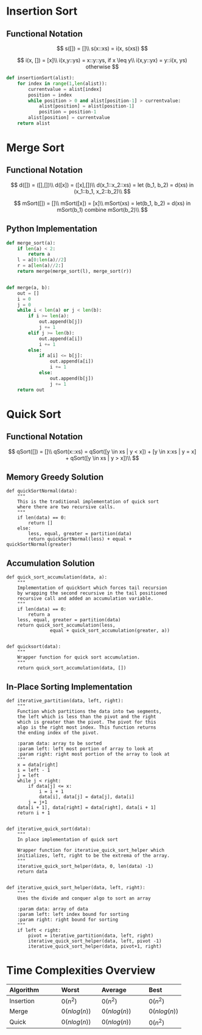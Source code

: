 
# Insertion Sort

## Functional Notation

$$
s([]) = []\\
s(x::xs) = i(x, s(xs))
$$

$$
i(x, []) = [x]\\
i(x,y::ys) = x::y::ys, if x \leq y\\
i(x,y::yx) = y::i(x, ys) otherwise
$$

```Python
def insertionSort(alist):
    for index in range(1,len(alist)):
        currentvalue = alist[index]
        position = index
        while position > 0 and alist[position-1] > currentvalue:
            alist[position] = alist[position-1]
            position = position-1
        alist[position] = currentvalue
    return alist
```

# Merge Sort

## Functional Notation

$$
d([]) = ([],[])\\
d([x]) = ([x],[])\\
d(x_1::x_2::xs) = let (b_1, b_2) = d(xs) in (x_1::b_1, x_2::b_2)\\
$$

$$
mSort([]) = []\\
mSort([x]) = [x]\\
mSort(xs) = let(b_1, b_2) = d(xs) in mSort(b_1) combine mSort(b_2)\\
$$

## Python Implementation

```Python
def merge_sort(a):
    if len(a) < 2:
        return a
    l = a[0:len(a)//2]
    r = a[len(a)//2:]
    return merge(merge_sort(l), merge_sort(r))


def merge(a, b):
    out = []
    i = 0
    j = 0
    while i < len(a) or j < len(b):
        if i >= len(a):
            out.append(b[j])
            j += 1
        elif j >= len(b):
            out.append(a[i])
            i += 1
        else:
            if a[i] <= b[j]:
                out.append(a[i])
                i += 1
            else:
                out.append(b[j])
                j += 1
    return out
```

# Quick Sort

## Functional Notation

$$
qSort([]) = []\\
qSort(x::xs) = qSort([y \in xs | y < x]) + [y \in x:xs | y = x] + qSort([y \in xs | y > x])\\
$$


## Memory Greedy Solution

```
def quickSortNormal(data):
    """
    This is the traditional implementation of quick sort
    where there are two recursive calls.
    """
    if len(data) == 0:
        return []
    else:
        less, equal, greater = partition(data)
        return quickSortNormal(less) + equal + quickSortNormal(greater)
```


## Accumulation Solution

```
def quick_sort_accumulation(data, a):
    """
    Implementation of quickSort which forces tail recursion
    by wrapping the second recursive in the tail positioned
    recursive call and added an accumulation variable.
    """
    if len(data) == 0:
        return a
    less, equal, greater = partition(data)
    return quick_sort_accumulation(less,
                equal + quick_sort_accumulation(greater, a))


def quicksort(data):
    """
    Wrapper function for quick sort accumulation.
    """
    return quick_sort_accumulation(data, [])
```


## In-Place Sorting Implementation

```
def iterative_partition(data, left, right):
    """
    Function which partitions the data into two segments,
    the left which is less than the pivot and the right
    which is greater than the pivot. The pivot for this
    algo is the right most index. This function returns
    the ending index of the pivot.

    :param data: array to be sorted
    :param left: left most portion of array to look at
    :param right: right most portion of the array to look at
    """
    x = data[right]
    i = left - 1
    j = left
    while j < right:
        if data[j] <= x:
            i = i + 1
            data[i], data[j] = data[j], data[i]
        j = j+1
    data[i + 1], data[right] = data[right], data[i + 1]
    return i + 1


def iterative_quick_sort(data):
    """
    In place implementation of quick sort

    Wrapper function for iterative_quick_sort_helper which
    initializes, left, right to be the extrema of the array.
    """
    iterative_quick_sort_helper(data, 0, len(data) -1)
    return data


def iterative_quick_sort_helper(data, left, right):
    """
    Uses the divide and conquer algo to sort an array

    :param data: array of data
    :param left: left index bound for sorting
    :param right: right bound for sorting
    """
    if left < right:
        pivot = iterative_partition(data, left, right)
        iterative_quick_sort_helper(data, left, pivot -1)
        iterative_quick_sort_helper(data, pivot+1, right)
```


# Time Complexities Overview

|   Algorithm  &nbsp; &nbsp; &nbsp; &nbsp; &nbsp;    |    Worst    &nbsp; &nbsp; &nbsp; &nbsp; &nbsp; |     Average     &nbsp; &nbsp; &nbsp; &nbsp; &nbsp;  |     Best   &nbsp; &nbsp; &nbsp; &nbsp; &nbsp;   |
|---    |:---    |:---    |:---    |
| Insertion |  $0(n^2)$ | $0(n^2)$ | $0(n^2)$ |
| Merge     | $0(nlog(n))$ | $0(nlog(n))$ | $0(nlog(n))$ |
| Quick      | $0(nlog(n))$ | $0(nlog(n))$ | $0(n^2)$ |
